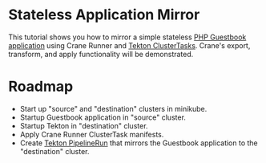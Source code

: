 Stateless Application Mirror
============================

This tutorial shows you how to mirror a simple stateless
[PHP Guestbook application](https://kubernetes.io/docs/tutorials/stateless-application/guestbook/)
using Crane Runner and
[Tekton ClusterTasks](https://tekton.dev/docs/pipelines/tasks/#task-vs-clustertask).
Crane's export, transform, and apply functionality will be demonstrated.

# Roadmap

* Start up "source" and "destination" clusters in minikube.
* Startup Guestbook application in "source" cluster.
* Startup Tekton in "destination" cluster.
* Apply Crane Runner ClusterTask manifests.
* Create [Tekton PipelineRun](https://kubernetes.io/docs/tutorials/stateless-application/guestbook/)
    that mirrors the Guestbook application to the "destination" cluster.
